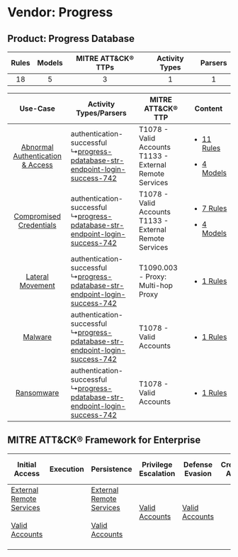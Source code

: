 Vendor: Progress
================
Product: Progress Database
--------------------------
| Rules | Models | MITRE ATT&CK® TTPs | Activity Types | Parsers |
|:-----:|:------:|:------------------:|:--------------:|:-------:|
|  18   |   5    |         3          |       1        |    1    |

|    Use-Case    | Activity Types/Parsers    | MITRE ATT&CK® TTP    | Content    |
|:----:| ---- | ---- | ---- |
| [Abnormal Authentication & Access](../../../UseCases/uc_abnormal_authentication_&_access.md) |  authentication-successful<br> ↳[progress-pdatabase-str-endpoint-login-success-742](Ps/pC_progresspdatabasestrendpointloginsuccess742.md)<br> | T1078 - Valid Accounts<br>T1133 - External Remote Services<br> | [<ul><li>11 Rules</li></ul><ul><li>4 Models</li></ul>](RM/r_m_progress_progress_database_Abnormal_Authentication_&_Access.md) |
|          [Compromised Credentials](../../../UseCases/uc_compromised_credentials.md)          |  authentication-successful<br> ↳[progress-pdatabase-str-endpoint-login-success-742](Ps/pC_progresspdatabasestrendpointloginsuccess742.md)<br> | T1078 - Valid Accounts<br>T1133 - External Remote Services<br> | [<ul><li>7 Rules</li></ul><ul><li>4 Models</li></ul>](RM/r_m_progress_progress_database_Compromised_Credentials.md)    |
|    [Lateral Movement](../../../UseCases/uc_lateral_movement.md)    |  authentication-successful<br> ↳[progress-pdatabase-str-endpoint-login-success-742](Ps/pC_progresspdatabasestrendpointloginsuccess742.md)<br> | T1090.003 - Proxy: Multi-hop Proxy<br>    | [<ul><li>1 Rules</li></ul>](RM/r_m_progress_progress_database_Lateral_Movement.md)    |
|    [Malware](../../../UseCases/uc_malware.md)    |  authentication-successful<br> ↳[progress-pdatabase-str-endpoint-login-success-742](Ps/pC_progresspdatabasestrendpointloginsuccess742.md)<br> | T1078 - Valid Accounts<br>    | [<ul><li>1 Rules</li></ul>](RM/r_m_progress_progress_database_Malware.md)    |
|    [Ransomware](../../../UseCases/uc_ransomware.md)    |  authentication-successful<br> ↳[progress-pdatabase-str-endpoint-login-success-742](Ps/pC_progresspdatabasestrendpointloginsuccess742.md)<br> | T1078 - Valid Accounts<br>    | [<ul><li>1 Rules</li></ul>](RM/r_m_progress_progress_database_Ransomware.md)    |

MITRE ATT&CK® Framework for Enterprise
--------------------------------------
| Initial Access                                                                                                                                   | Execution | Persistence                                                                                                                                      | Privilege Escalation                                                | Defense Evasion                                                     | Credential Access | Discovery | Lateral Movement | Collection | Command and Control                                                                                                                       | Exfiltration | Impact |
| ------------------------------------------------------------------------------------------------------------------------------------------------ | --------- | ------------------------------------------------------------------------------------------------------------------------------------------------ | ------------------------------------------------------------------- | ------------------------------------------------------------------- | ----------------- | --------- | ---------------- | ---------- | ----------------------------------------------------------------------------------------------------------------------------------------- | ------------ | ------ |
| [External Remote Services](https://attack.mitre.org/techniques/T1133)<br><br>[Valid Accounts](https://attack.mitre.org/techniques/T1078)<br><br> |           | [External Remote Services](https://attack.mitre.org/techniques/T1133)<br><br>[Valid Accounts](https://attack.mitre.org/techniques/T1078)<br><br> | [Valid Accounts](https://attack.mitre.org/techniques/T1078)<br><br> | [Valid Accounts](https://attack.mitre.org/techniques/T1078)<br><br> |                   |           |                  |            | [Proxy: Multi-hop Proxy](https://attack.mitre.org/techniques/T1090/003)<br><br>[Proxy](https://attack.mitre.org/techniques/T1090)<br><br> |              |        |